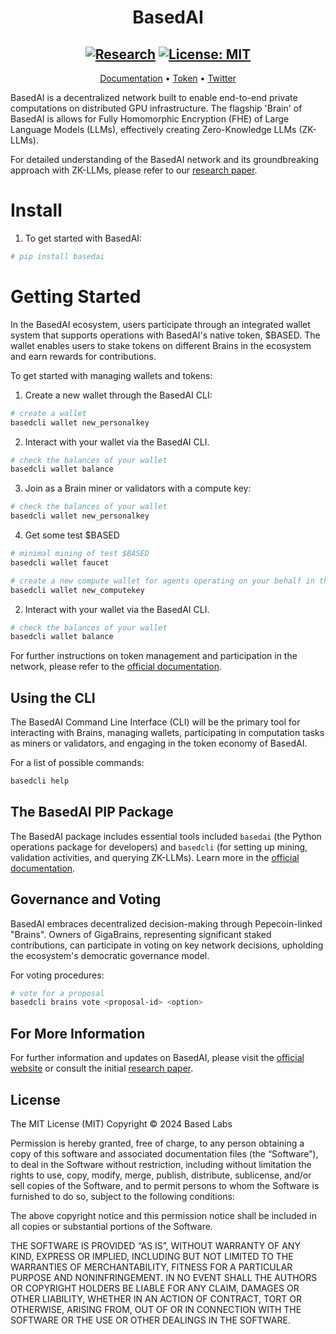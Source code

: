 <div align="center">

# **BasedAI** 
[![Research](https://img.shields.io/badge/arXiv-2403.01008v1-red.svg)](https://arxiv.org/abs/2403.01008)
[![License: MIT](https://img.shields.io/badge/License-MIT-yellow.svg)](https://opensource.org/licenses/MIT) 
---
[Documentation](https://docs.getbased.ai/) • [Token](https://app.uniswap.org/explore/tokens/ethereum/0x44971abf0251958492fee97da3e5c5ada88b9185) • [Twitter](https://twitter.com/getbasedai)

</div>

BasedAI is a decentralized network built to enable end-to-end private computations on distributed GPU infrastructure. The flagship 'Brain' of BasedAI is allows for Fully Homomorphic Encryption (FHE) of Large Language Models (LLMs), effectively creating Zero-Knowledge LLMs (ZK-LLMs).

For detailed understanding of the BasedAI network and its groundbreaking approach with ZK-LLMs, please refer to our [research paper](https://arxiv.org/abs/2403.01008).

# Install

1. To get started with BasedAI:

```bash
# pip install basedai
```

# Getting Started 

In the BasedAI ecosystem, users participate through an integrated wallet system that supports operations with BasedAI's native token, $BASED. The wallet enables users to stake tokens on different Brains in the ecosystem and earn rewards for contributions.

To get started with managing wallets and tokens:

1. Create a new wallet through the BasedAI CLI:
```bash
# create a wallet  
basedcli wallet new_personalkey
```

2. Interact with your wallet via the BasedAI CLI. 
```bash
# check the balances of your wallet 
basedcli wallet balance
```
3. Join as a Brain miner or validators with a compute key: 
```bash
# check the balances of your wallet 
basedcli wallet new_personalkey
```

4. Get some test $BASED
```bash
# minimal mining of test $BASED 
basedcli wallet faucet
```

```bash
# create a new compute wallet for agents operating on your behalf in the network
basedcli wallet new_computekey
```

2. Interact with your wallet via the BasedAI CLI. 
```bash
# check the balances of your wallet 
basedcli wallet balance
```

For further instructions on token management and participation in the network, please refer to the [official documentation](https://docs.getbased.ai/).

## Using the CLI

The BasedAI Command Line Interface (CLI) will be the primary tool for interacting with Brains, managing wallets, participating in computation tasks as miners or validators, and engaging in the token economy of BasedAI.

For a list of possible commands:
```bash
basedcli help
```

## The BasedAI PIP Package

The BasedAI package includes essential tools included `basedai` (the Python operations package for developers) and `basedcli` (for setting up mining, validation activities, and querying ZK-LLMs). Learn more in the [official documentation](https://docs.getbased.ai). 

## Governance and Voting

BasedAI embraces decentralized decision-making through Pepecoin-linked "Brains". Owners of GigaBrains, representing significant staked contributions, can participate in voting on key network decisions, upholding the ecosystem's democratic governance model.

For voting procedures:
```bash
# vote for a proposal
basedcli brains vote <proposal-id> <option>
```

## For More Information 

For further information and updates on BasedAI, please visit the [official website](https://getbased.ai) or consult the initial [research paper](https://getbased.ai/whitepaper). 

## License
The MIT License (MIT)
Copyright © 2024 Based Labs 

Permission is hereby granted, free of charge, to any person obtaining a copy of this software and associated documentation files (the “Software”), to deal in the Software without restriction, including without limitation the rights to use, copy, modify, merge, publish, distribute, sublicense, and/or sell copies of the Software, and to permit persons to whom the Software is furnished to do so, subject to the following conditions:

The above copyright notice and this permission notice shall be included in all copies or substantial portions of the Software.

THE SOFTWARE IS PROVIDED “AS IS”, WITHOUT WARRANTY OF ANY KIND, EXPRESS OR IMPLIED, INCLUDING BUT NOT LIMITED TO THE WARRANTIES OF MERCHANTABILITY, FITNESS FOR A PARTICULAR PURPOSE AND NONINFRINGEMENT. IN NO EVENT SHALL THE AUTHORS OR COPYRIGHT HOLDERS BE LIABLE FOR ANY CLAIM, DAMAGES OR OTHER LIABILITY, WHETHER IN AN ACTION OF CONTRACT, TORT OR OTHERWISE, ARISING FROM, OUT OF OR IN CONNECTION WITH THE SOFTWARE OR THE USE OR OTHER DEALINGS IN THE SOFTWARE.

